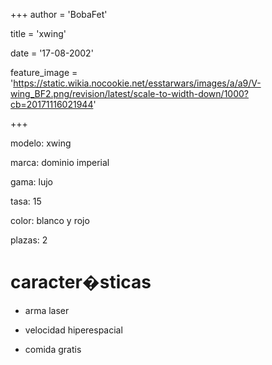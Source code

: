 +++
author = 'BobaFet'

title = 'xwing'

date = '17-08-2002'

feature_image = 'https://static.wikia.nocookie.net/esstarwars/images/a/a9/V-wing_BF2.png/revision/latest/scale-to-width-down/1000?cb=20171116021944'

+++

<!--more--> 

modelo: xwing



marca: dominio imperial


gama: lujo



tasa: 15



color: blanco y rojo



plazas: 2



# caracter�sticas

* arma laser

* velocidad hiperespacial

* comida gratis



